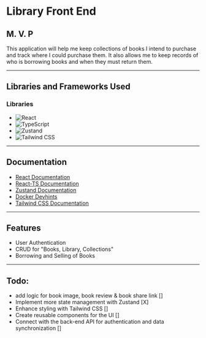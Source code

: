 # Library Front End

## M. V. P

This application will help me keep collections of books I intend to purchase and track where I could purchase them. It also allows me to keep records of who is borrowing books and when they must return them.

---

## Libraries and Frameworks Used

### Libraries
- ![React](https://img.shields.io/badge/React-61DAFB?style=for-the-badge&logo=react&logoColor=black)  
- ![TypeScript](https://img.shields.io/badge/TypeScript-3178C6?style=for-the-badge&logo=typescript&logoColor=white)  
- ![Zustand](https://img.shields.io/badge/Zustand-000000?style=for-the-badge&logo=nodedotjs&logoColor=white)  
- ![Tailwind CSS](https://img.shields.io/badge/TailwindCSS-06B6D4?style=for-the-badge&logo=tailwindcss&logoColor=white)

---

## Documentation

- [React Documentation](https://react.dev/)
- [React-TS Documentation](https://www.typescriptlang.org/docs/handbook/react.html)
- [Zustand Documentation](https://zustand-demo.pmnd.rs/)
- [Docker Devhints](https://devhints.io/docker-compose)
- [Tailwind CSS Documentation](https://tailwindcss.com/docs)

---

## Features

- User Authentication
- CRUD for "Books, Library, Collections"
- Borrowing and Selling of Books

---

## Todo:

- add logic for book image, book review & book share link []
- Implement more state management with Zustand [X]
- Enhance styling with Tailwind CSS []
- Create reusable components for the UI []
- Connect with the back-end API for authentication and data synchronization []
